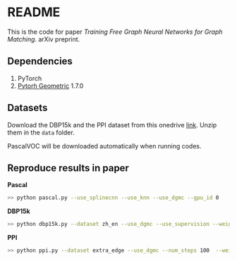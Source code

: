 # README

This is the code for paper *Training Free Graph Neural Networks for Graph Matching*. arXiv preprint.

## Dependencies

1. PyTorch
2. [Pytorh Geometric](https://github.com/rusty1s/pytorch_geometric) 1.7.0

## Datasets

Download the DBP15k and the PPI dataset from this onedrive [link](https://1drv.ms/u/s!AuQRz5abAH5T7mW2VuUCVsUJW-hd?e=nRn2T5). Unzip them in the `data` folder.

PascalVOC will be downloaded automatically when running codes.

## Reproduce results in paper

**Pascal**

```bash
>> python pascal.py --use_splinecnn --use_knn --use_dgmc --gpu_id 0
```

**DBP15k**

```bash
>> python dbp15k.py --dataset zh_en --use_dgmc --use_supervision --weight_free --gpu_id 0
```
    
**PPI**

```bash
>> python ppi.py --dataset extra_edge --use_dgmc --num_steps 100  --weight_free --rnd_dim 128 --gpu_id 0
```

